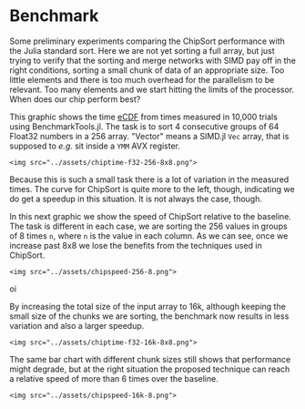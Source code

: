 Benchmark
=========

Some preliminary experiments comparing the ChipSort performance with the Julia standard sort. Here we are not yet sorting a full array, but just trying to verify that the sorting and merge networks with SIMD pay off in the right conditions, sorting a small chunk of data of an appropriate size. Too little elements and there is too much overhead for the parallelism to be relevant. Too many elements and we start hitting the limits of the processor. When does our chip perform best?

This graphic shows the time [eCDF](https://en.wikipedia.org/wiki/Empirical_distribution_function) from times measured in 10,000 trials using BenchmarkTools.jl. The task is to sort 4 consecutive groups of 64 Float32 numbers in a 256 array. "Vector" means a SIMD.jl `Vec` array, that is supposed to _e.g._ sit inside a `YMM` AVX register.

```@raw html
<img src="../assets/chiptime-f32-256-8x8.png">
```

Because this is such a small task there is a lot of variation in the measured times. The curve for ChipSort is quite more to the left, though, indicating we do get a speedup in this situation. It is not always the case, though.

In this next graphic we show the speed of ChipSort relative to the baseline. The task is different in each case, we are sorting the 256 values in groups of 8 times `n`, where `n` is the value in each column. As we can see, once we increase past 8x8 we lose the benefits from the techniques used in ChipSort.

```@raw html
<img src="../assets/chipspeed-256-8.png">
```

oi

By increasing the total size of the input array to 16k, although keeping the small size of the chunks we are sorting, the benchmark now results in less variation and also a larger speedup.

```@raw html
<img src="../assets/chiptime-f32-16k-8x8.png">
```

The same bar chart with different chunk sizes still shows that performance might degrade, but at the right situation the proposed technique can reach a relative speed of more than 6 times over the baseline.

```@raw html
<img src="../assets/chipspeed-16k-8.png">
```

